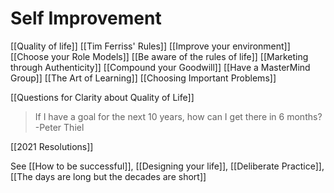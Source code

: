 # Self Improvement


[[Quality of life]]
[[Tim Ferriss' Rules]]
[[Improve your environment]]
[[Choose your Role Models]]
[[Be aware of the rules of life]]
[[Marketing through Authenticity]]
[[Compound your Goodwill]]
[[Have a MasterMind Group]]
[[The Art of Learning]]
[[Choosing Important Problems]]


[[Questions for Clarity about Quality of Life]]


> If I have a goal for the next 10 years, how can I get there in 6 months? 
-Peter Thiel




[[2021 Resolutions]]




See [[How to be successful]], [[Designing your life]], [[Deliberate Practice]], [[The days are long but the decades are short]]